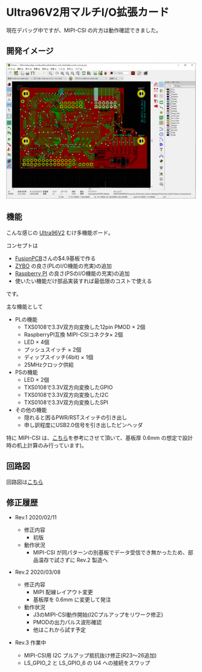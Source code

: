 # Ultra96V2用マルチI/O拡張カード

現在デバッグ中ですが、MIPI-CSI の片方は動作確認できました。

## 開発イメージ
 ![開発イメージ](documents/develop_image.png "開発イメージ")

## 機能

こんな感じの [Ultra96V2](https://www.avnet.com/wps/portal/japan/products/product-highlights/ultra96/) むけ多機能ボード。

コンセプトは

- [FusionPCB](https://www.fusionpcb.jp)さんの$4.9基板で作る
- [ZYBO](https://reference.digilentinc.com/reference/programmable-logic/zybo-z7/start) の良さ(PLのI/O機能の充実)の追加
- [Raspberry PI](https://ja.wikipedia.org/wiki/Raspberry_Pi) の良さ(PSのI/O機能の充実)の追加
- 使いたい機能だけ部品実装すれば最低限のコストで使える

です。

主な機能として

- PLの機能
    - TXS0108で3.3V双方向変換した12pin PMOD × 2個
    - RaspberryPI互換 MIPI-CSIコネクタ× 2個
    - LED × 4個
    - プッシュスイッチ × 2個 
    - ディップスイッチ(4bit) × 1個 
    - 25MHzクロック供給
- PSの機能
    - LED × 2個
    - TXS0108で3.3V双方向変換したGPIO
    - TXS0108で3.3V双方向変換したI2C
    - TXS0108で3.3V双方向変換したSPI
- その他の機能
    - 隠れると困るPWR/RSTスイッチの引き出し
    - 申し訳程度にUSB2.0信号を引き出したピンヘッダ


特に MIPI-CSI は、[こちら](http://nahitafu.cocolog-nifty.com/nahitafu/2008/11/post-57a1.html)を参考にさせて頂いて、基板厚 0.6mm の想定で設計時の机上計算のみ行っています)。


## 回路図

回路図は[こちら](documents/ultra96v2_multi_io_schematic.pdf)


## 修正履歴

- Rev.1 2020/02/11
   - 修正内容
       - 初版
   - 動作状況
       - MIPI-CSI が同パターンの別基板でデータ受信でき無かったため、部品温存で試さずに Rev.2 製造へ

- Rev.2 2020/03/08
   - 修正内容
       - MIPI 配線レイアウト変更
       - 基板厚を 0.6mm に変更して発注
   - 動作状況
       - J3のMIPI-CSI動作開始(I2Cプルアップをリワーク修正)
       - PMODの出力パルス波形確認
       - 他はこれから試す予定

- Rev.3 作業中
   - MIPI-CSI用 I2C プルアップ抵抗抜け修正(R23～26追加)
   - LS_GPIO_2 と LS_GPIO_6 の U4 への接続をスワップ
